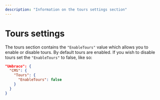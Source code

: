 ```yaml
---
description: "Information on the tours settings section"
---
```


# Tours settings

The tours section contains the `"EnableTours"` value which allows you to enable or disable tours. By default tours are enabled. If you wish to disable tours set the `"EnableTours"` to false, like so:

```json
"Umbraco": {
  "CMS": {
    "Tours": {
      "EnableTours": false
    }
  }
}
```
